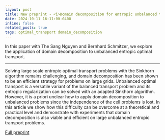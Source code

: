 ```yaml
---
layout: post
title: New preprint - <i>Domain decomposition for entropic unbalanced transport</i>
date: 2024-10-11 16:11:00-0400
inline: false
related_posts: true
tags: optimal_transport domain_decomposition
---
```


In this paper with The Sang Nguyen and Bernhard Schmitzer, we explore the application of domain decomposition to unbalanced entropic optimal transport. 

---

Solving large scale entropic optimal transport problems with the Sinkhorn algorithm remains challenging, and domain decomposition has been shown to be an efficient strategy for problems on large grids. Unbalanced optimal transport is a versatile variant of the balanced transport problem and its entropic regularization can be solved with an adapted Sinkhorn algorithm. However, it is a priori unclear how to apply domain decomposition to unbalanced problems since the independence of the cell problems is lost. In this article we show how this difficulty can be overcome at a theoretical and practical level and demonstrate with experiments that domain decomposition is also viable and efficient on large unbalanced entropic transport problems. 

[Full preprint](https://arxiv.org/abs/2410.08859v1)
